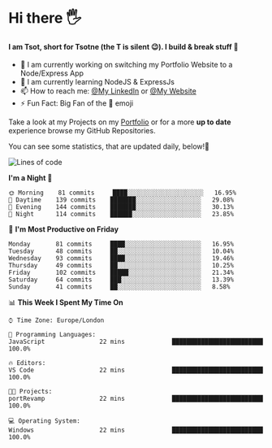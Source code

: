 # Hi there :raised_hand_with_fingers_splayed:
#### I am Tsot, short for Tsotne (the T is silent :wink:). I build & break stuff :space_invader:
- :telescope: I am currently working on switching my Portfolio Website to a Node/Express App
- :seedling: I am currently learning NodeJS & ExpressJs
- :mailbox: How to reach me: [@My LinkedIn](https://www.linkedin.com/in/tsotne-gvadzabia/) or [@My Website](https://tsotnegvadzabia.me/contact)
- :zap: Fun Fact: Big Fan of the :space_invader: emoji

Take a look at my Projects on my [Portfolio](https://tsotnegvadzabia.me/) or for a more **up to date** experience browse my GitHub Repositories.

You can see some statistics, that are updated daily, below!:space_invader:
<!--START_SECTION:waka-->
![Lines of code](https://img.shields.io/badge/From%20Hello%20World%20I%27ve%20Written-1.0%20million%20lines%20of%20code-blue)

**I'm a Night 🦉** 

```text
🌞 Morning    81 commits     ████░░░░░░░░░░░░░░░░░░░░░   16.95% 
🌆 Daytime    139 commits    ███████░░░░░░░░░░░░░░░░░░   29.08% 
🌃 Evening    144 commits    ███████░░░░░░░░░░░░░░░░░░   30.13% 
🌙 Night      114 commits    ██████░░░░░░░░░░░░░░░░░░░   23.85%

```
📅 **I'm Most Productive on Friday** 

```text
Monday       81 commits     ████░░░░░░░░░░░░░░░░░░░░░   16.95% 
Tuesday      48 commits     ██░░░░░░░░░░░░░░░░░░░░░░░   10.04% 
Wednesday    93 commits     ████░░░░░░░░░░░░░░░░░░░░░   19.46% 
Thursday     49 commits     ██░░░░░░░░░░░░░░░░░░░░░░░   10.25% 
Friday       102 commits    █████░░░░░░░░░░░░░░░░░░░░   21.34% 
Saturday     64 commits     ███░░░░░░░░░░░░░░░░░░░░░░   13.39% 
Sunday       41 commits     ██░░░░░░░░░░░░░░░░░░░░░░░   8.58%

```


📊 **This Week I Spent My Time On** 

```text
⌚︎ Time Zone: Europe/London

💬 Programming Languages: 
JavaScript               22 mins             █████████████████████████   100.0%

🔥 Editors: 
VS Code                  22 mins             █████████████████████████   100.0%

🐱‍💻 Projects: 
portRevamp               22 mins             █████████████████████████   100.0%

💻 Operating System: 
Windows                  22 mins             █████████████████████████   100.0%

```


<!--END_SECTION:waka-->
